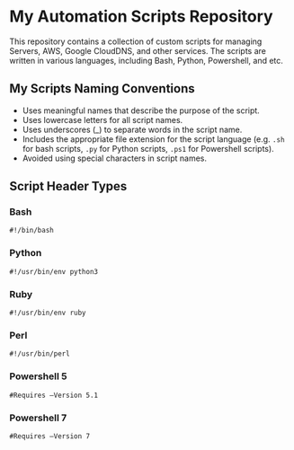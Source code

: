 # My Automation Scripts Repository

This repository contains a collection of custom scripts for managing Servers, AWS, Google CloudDNS, and other services. The scripts are written in various languages, including Bash, Python, Powershell, and etc.

## My Scripts Naming Conventions

- Uses meaningful names that describe the purpose of the script.
- Uses lowercase letters for all script names.
- Uses underscores (_) to separate words in the script name.
- Includes the appropriate file extension for the script language (e.g. `.sh` for bash scripts, `.py` for Python scripts, `.ps1` for Powershell scripts).
- Avoided using special characters in script names.

## Script Header Types

### Bash
`#!/bin/bash`

### Python
`#!/usr/bin/env python3`

### Ruby
`#!/usr/bin/env ruby`

### Perl
`#!/usr/bin/perl`

### Powershell 5
`#Requires –Version 5.1`

### Powershell 7
`#Requires –Version 7`